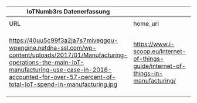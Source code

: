 |IoTNumb3rs Datenerfassung|||||||||||
| ---- | ---- | ---- | ---- | ---- | ---- | ---- | ---- | ---- | ---- | ---- |
||||||||||||
|URL|home_url|filename|device_class|device_count|market_class|market_volume|prognosis_year|publication_year|authorship_class|Dropbox folder|
|https://40uu5c99f3a2ja7s7miveqgqu-wpengine.netdna-ssl.com/wp-content/uploads/2017/01/Manufacturing-operations-the-main-IoT-manufacturing-use-case-in-2016-accounted-for-over-57-percent-of-total-IoT-spend-in-manufacturing.jpg|https://www.i-scoop.eu/internet-of-things-guide/internet-of-things-in-manufacturing/|file6_Manufacturing-operations-the-main-IoT-manufacturing-use-case-in-2016-accounted-for-over-57-percent-of-total-IoT-spend-in-manufacturing.jpg|||Manufacturing operations iot spend|1.025E+11|2016|2016|journalist|Pattoho/20181126-1801|
